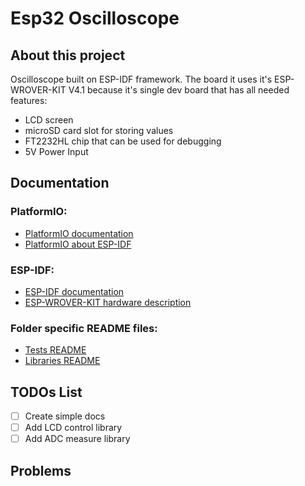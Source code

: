 # Esp32 Oscilloscope

## About this project
 Oscilloscope built on ESP-IDF framework. The board it uses it's ESP-WROVER-KIT V4.1 because it's single dev board that has all needed features: 
 

 - LCD screen
 - microSD card slot for storing values
 - FT2232HL chip that can be used for debugging
 - 5V Power Input

## Documentation
### PlatformIO:

 - [PlatformIO documentation](https://docs.platformio.org/en/latest/what-is-platformio.html)
 - [PlatformIO about ESP-IDF](https://docs.platformio.org/en/latest/frameworks/espidf.html)

### ESP-IDF:

 - [ESP-IDF documentation](https://docs.espressif.com/projects/esp-idf/en/latest/esp32/index.html)
 - [ESP-WROVER-KIT hardware description](https://docs.espressif.com/projects/esp-idf/en/latest/esp32/hw-reference/esp32/get-started-wrover-kit.html)

### Folder specific README files:

 - [Tests README](test/README.md)
 - [Libraries README](lib/README.md)

## TODOs List

 - [ ] Create simple docs
 - [ ] Add LCD control library
 - [ ] Add ADC measure library

## Problems

